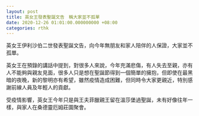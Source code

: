 ```yaml
---
layout: post
title: 英女王發表聖誕文告　稱大家並不孤單
date: 2020-12-26 01:01:00.000000000 +08:00
categories: rthk
---
```


英女王伊利沙伯二世發表聖誕文告，向今年無朋友和家人陪伴的人保證，大家並不孤單。

英女王在預錄的講話中提到，對很多人來說，今年充滿悲傷，有人失去至親，亦有人不能夠與親友見面，很多人只是想在聖誕節得到一個簡單的擁抱，但即使在最黑暗的夜晚，新的黎明亦有希望，雖然疫情造成困難，但同時令大家更親近，特別感謝前線人員及年輕人的貢獻。

受疫情影響，英女王今年只是與王夫菲臘親王留在溫莎堡過聖誕，未有好像往年一樣，與家人在桑德靈厄姆莊園聚會。

